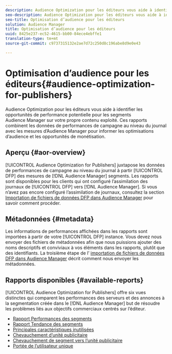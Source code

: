 ```yaml
---
description: Audience Optimization pour les éditeurs vous aide à identifier les opportunités de performance potentielle pour les segments Audience Manager sur votre propre contenu exploité. Ces rapports combinent les données de performances de campagne au niveau du journal avec les mesures d’Audience Manager pour informer les optimisations d’audience et les opportunités de monétisation.
seo-description: Audience Optimization pour les éditeurs vous aide à identifier les opportunités de performance potentielle pour les segments Audience Manager sur votre propre contenu exploité. Ces rapports combinent les données de performances de campagne au niveau du journal avec les mesures d’Audience Manager pour informer les optimisations d’audience et les opportunités de monétisation.
seo-title: Optimisation d’audience pour les éditeurs
solution: Audience Manager
title: Optimisation d’audience pour les éditeurs
uuid: 8425e237-ec52-4615-bb00-84ece4ebffe1
translation-type: tm+mt
source-git-commit: c9737315132e2ae7d72c250d8c196abe8d9e0e43

---
```



# Optimisation d’audience pour les éditeurs{#audience-optimization-for-publishers}

Audience Optimization pour les éditeurs vous aide à identifier les opportunités de performance potentielle pour les segments Audience Manager sur votre propre contenu exploité. Ces rapports combinent les données de performances de campagne au niveau du journal avec les mesures d’Audience Manager pour informer les optimisations d’audience et les opportunités de monétisation.

## Aperçu {#aor-overview}

[!UICONTROL Audience Optimization for Publishers] juxtapose les données de performances de campagne au niveau du journal à partir [!UICONTROL DFP] des mesures de [!DNL Audience Manager] segments. Les rapports sont disponibles pour les clients qui ont configuré l’assimilation des journaux de [!UICONTROL DFP] vers [!DNL Audience Manager]. Si vous n’avez pas encore configuré l’assimilation de journaux, consultez la section [Importation de fichiers de données DFP dans Audience Manager](import-dfp.md) pour savoir comment procéder.

## Métadonnées {#metadata}

Les informations de performances affichées dans les rapports sont importées à partir de votre [!UICONTROL DFP] instance. Vous devez nous envoyer des fichiers de métadonnées afin que nous puissions ajouter des noms descriptifs et conviviaux à vos éléments dans les rapports, plutôt que des identifiants. La troisième étape de l’ [importation de fichiers de données DFP dans Audience Manager](../../../reporting/audience-optimization-reports/aor-publishers/import-dfp.md) décrit comment nous envoyer les métadonnées.

## Rapports disponibles {#available-reports}

[!UICONTROL Audience Optimization for Publishers] offre six vues distinctes qui comparent les performances des serveurs et des annonces à la segmentation créée dans le [!DNL Audience Manager] but de résoudre les problèmes liés aux objectifs commerciaux centrés sur l’éditeur.

+ [Rapport Performances des segments](publisher-segment-performance.md)
+ [Rapport Tendance des segments](publisher-segment-trends.md)
+ [Principales caractéristiques inutilisées](publisher-top-unused-traits.md)
+ [Chevauchement d’unité publicitaire](publisher-ad-unit-overlap.md)
+ [Chevauchement de segment vers l’unité publicitaire](publisher-segment-ad-unit-overlap.md)
+ [Portée de l’utilisateur unique](publisher-unique-reach.md)
